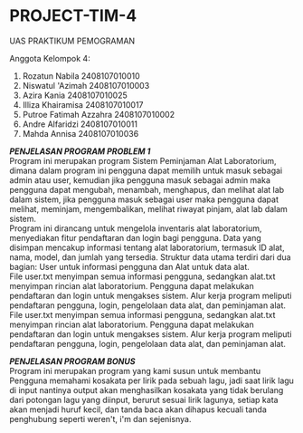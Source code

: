 # PROJECT-TIM-4
UAS PRAKTIKUM PEMOGRAMAN

Anggota Kelompok 4:
1. Rozatun Nabila     2408107010010
2. Niswatul 'Azimah   2408107010003
3. Azira Kania        2408107010025
4. Illiza Khairamisa  2408107010017
5. Putroe Fatimah Azzahra 2408107010002
6. Andre Alfaridzi 2408107010011
7. Mahda Annisa 2408107010036
   
***PENJELASAN PROGRAM PROBLEM 1***<br>
   Program ini merupakan program Sistem Peminjaman Alat Laboratorium, dimana dalam program ini pengguna dapat memilih untuk masuk sebagai admin atau user, 
kemudian jika pengguna masuk sebagai admin maka pengguna dapat mengubah, menambah, menghapus, dan melihat alat lab dalam sistem, jika pengguna masuk sebagai user
maka pengguna dapat melihat, meminjam, mengembalikan, melihat riwayat pinjam, alat lab dalam sistem.<br>
Program ini dirancang untuk mengelola inventaris alat laboratorium, menyediakan fitur pendaftaran dan login bagi pengguna. Data yang disimpan mencakup informasi tentang alat laboratorium, termasuk ID alat, nama, model, dan jumlah yang tersedia. Struktur data utama terdiri dari dua bagian: User untuk informasi pengguna dan Alat untuk data alat.<br>
File user.txt menyimpan semua informasi pengguna, sedangkan alat.txt menyimpan rincian alat laboratorium. Pengguna dapat melakukan pendaftaran dan login untuk mengakses sistem. Alur kerja program meliputi pendaftaran pengguna, login, pengelolaan data alat, dan peminjaman alat.<br>
File user.txt menyimpan semua informasi pengguna, sedangkan alat.txt menyimpan rincian alat laboratorium. Pengguna dapat melakukan pendaftaran dan login untuk mengakses sistem. Alur kerja program meliputi pendaftaran pengguna, login, pengelolaan data alat, dan peminjaman alat.<br>

***PENJELASAN PROGRAM BONUS***<br>
   Program ini merupakan program yang kami susun untuk membantu Pengguna memahami kosakata per lirik pada sebuah lagu, jadi saat lirik lagu di input nantinya output akan menghasilkan kosakata yang tidak berulang dari potongan lagu yang diinput, berurut sesuai lirik lagunya, setiap kata akan menjadi huruf kecil, dan tanda baca akan dihapus kecuali tanda penghubung seperti weren't, i'm dan sejenisnya. <br>

